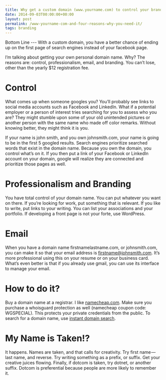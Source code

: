```yaml
---
title: Why get a custom domain (www.yourname.com) to control your brand.
date: 2014-09-03T00:00:00+00:00
layout: post
permalink: /www-yourname-com-and-four-reasons-why-you-need-it/
tags: branding
---
```


Bottom Line --- With a custom domain, you have a better chance of ending up on the first page of search engines instead of your facebook page.

I’m talking about getting your own personal domain name. Why? The reasons are: control, professionalism, email, and branding. You can’t lose, other than the yearly $12 registration fee.

# Control

What comes up when someone googles you? You’ll probably see links to social media accounts such as Facebook and LinkedIn. What if a potential employer or a person of interest tries searching for you to assess who you are? They might stumble upon some of your old unintended pictures or another person with the same name who made off color remarks. Without knowing better, they might think it is you.

If your name is john smith, and you own johnsmith.com, your name is going to be in the first 5 googled results. Search engines prioritize searched words that exist in the domain name. Because you own the domain, you control what’s on it. If you then put a link of your Facebook or LinkedIn account on your domain, google will realize they are connected and prioritize those pages as well.

# Professionalism and Branding

You have total control of your domain name. You can put whatever you want on there. If you’re looking for work, put something that is relevant. If you like to write, put links to your writing. You can list your associations and your portfolio. If developing a front page is not your forte, use WordPress.

# Email

When you have a domain name firstnamelastname.com, or johnsmith.com, you can make it so that your email address is firstname@johnsmith.com. It’s more professional using this on your resume or on your business card. What’s even better is that if you already use gmail, you can use its interface to manage your email.

# How to do it?

Buy a domain name at a registrar. I like <a href="http://namecheap.com" target="_blank" rel="noopener noreferrer">namecheap.com</a>. Make sure you purchase a whoisguard protection as well (namecheap coupon code: WGSPECIAL). This protects your private credentials from the public. To search for a domain name, use <a href="https://instantdomainsearch.com/" target="_blank" rel="noopener noreferrer">instant domain search</a>.

# My Name is Taken!?

It happens. Names are taken, and that calls for creativity. Try first name — last name, and reverse. Try writing something as a prefix, or suffix. Get your creative juices flowing. Finally, if dotcom is taken, try dotnet, or another suffix. Dotcom is preferential because people are more likely to remember it.